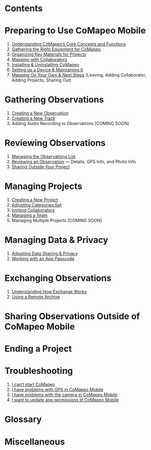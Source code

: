 # Contents

# Preparing to Use CoMapeo Mobile

1. [Understanding CoMapeo’s Core Concepts and Functions](?tab=t.l5mef2phma5j)  
2. [Gathering the Right Equipment for CoMapeo](?tab=t.kuo6r3i801vd)  
3. [Organizing Key Materials for Projects](?tab=t.j1037ur20fgp)  
4. [Mapping with Collaborators](?tab=t.tj25b7z6naqr)  
5. [Installing & Uninstalling CoMapeo](?tab=t.5eei5rul4qk3)  
6. [Setting up a Device & Maintaining It](?tab=t.ov9h31xj1yx2)  
7. [Mapping On Your Own & Next Steps](?tab=t.5iky4wacgu80) (Leaving, Adding Collaborator, Adding Projects, Sharing Out)

# Gathering Observations

1. [Creating a New Observation](?tab=t.wwlvf98lc0h0)  
2. [Creating a New Track](?tab=t.cbsbmvs74t5u)  
3. Adding Audio Recording to Observations \[COMING SOON\]

# Reviewing Observations

1. [Managing the Observations List](?tab=t.ri883vy9invt)  
2. [Reviewing an Observation](?tab=t.4nd2smed3dir) — Details, GPS Info, and Photo Info  
3. [Sharing Outside Your Project](?tab=t.x5bkaf4exsce)

# Managing Projects

1. [Creating a New Project](?tab=t.cfmt73p2w7l7)  
2. [Adjusting Categories Set](?tab=t.vrjpqejp6rne)  
3. [Inviting Collaborators](?tab=t.2r7oqj8btfn4)  
4. [Managing a Team](?tab=t.sc659vlqkqaj)  
5. Managing Multiple Projects \[COMING SOON\]

# Managing Data & Privacy

1. [Adjusting Data Sharing & Privacy](?tab=t.8sisgsrvgiqx)  
6. [Working with an App Passcode](?tab=t.vc98corwnpd)

# Exchanging Observations

1. [Understanding How Exchange Works](?tab=t.1caj8zudpyi4)  
2. [Using a Remote Archive](?tab=t.9bd220avqjvs)

# Sharing Observations Outside of CoMapeo Mobile

# Ending a Project

# Troubleshooting

1. [I can’t start CoMapeo](?tab=t.7morumpyl7fp)  
2. [I have problems with GPS in CoMapeo Mobile](?tab=t.7vxd59t93s3u)  
3. [I have problems with the camera in CoMapeo Mobile](?tab=t.5nxtx09wdjif)  
4. [I want to update app permissions in CoMapeo Mobile](?tab=t.k5b79g3pee4u)

# Glossary

# Miscellaneous

